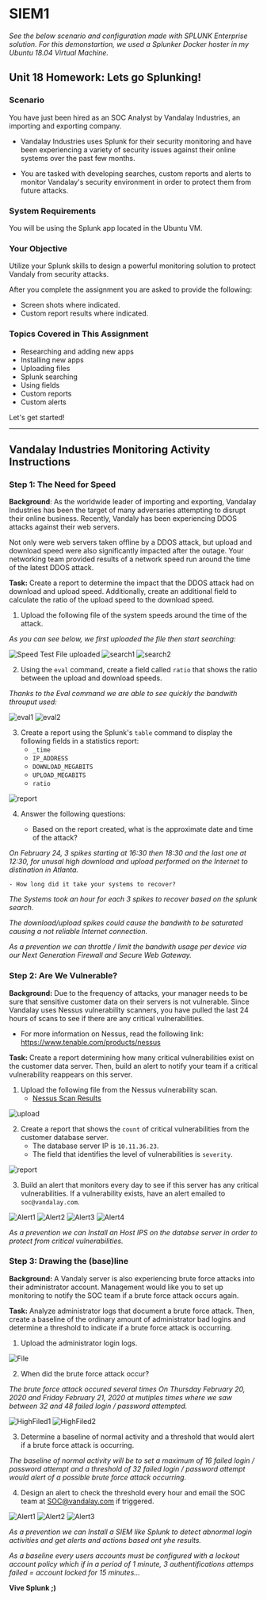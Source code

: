 # SIEM1

*See the below scenario and configuration made with SPLUNK Enterprise solution.
For this demonstartion, we used a Splunker Docker hoster in my Ubuntu 18.04 Virtual Machine.*

## Unit 18 Homework: Lets go Splunking!

### Scenario

You have just been hired as an SOC Analyst by Vandalay Industries, an importing and exporting company.
 
- Vandalay Industries uses Splunk for their security monitoring and have been experiencing a variety of security issues against their online systems over the past few months. 
 
- You are tasked with developing searches, custom reports and alerts to monitor Vandalay's security environment in order to protect them from future attacks.


### System Requirements 

You will be using the Splunk app located in the Ubuntu VM.


### Your Objective 

Utilize your Splunk skills to design a powerful monitoring solution to protect Vandaly from security attacks.

After you complete the assignment you are asked to provide the following:

- Screen shots where indicated.
- Custom report results where indicated.

### Topics Covered in This Assignment

- Researching and adding new apps
- Installing new apps
- Uploading files
- Splunk searching
- Using fields
- Custom reports
- Custom alerts

Let's get started!

---

## Vandalay Industries Monitoring Activity Instructions


### Step 1: The Need for Speed 

**Background**: As the worldwide leader of importing and exporting, Vandalay Industries has been the target of many adversaries attempting to disrupt their online business. Recently, Vandaly has been experiencing DDOS attacks against their web servers.

Not only were web servers taken offline by a DDOS attack, but upload and download speed were also significantly impacted after the outage. Your networking team provided results of a network speed run around the time of the latest DDOS attack.

**Task:** Create a report to determine the impact that the DDOS attack had on download and upload speed. Additionally, create an additional field to calculate the ratio of the upload speed to the download speed.


1.  Upload the following file of the system speeds around the time of the attack.

*As you can see below, we first uploaded the file then start searching:*
    
![Speed Test File uploaded](/Screenshots/Splunk-Homeworks-1.PNG "Speed Test File uploaded")
![search1](/Screenshots/Splunk-Homeworks-2.PNG "search1")
![search2](/Screenshots/Splunk-Homeworks-3.PNG "search2")

2. Using the `eval` command, create a field called `ratio` that shows the ratio between the upload and download speeds.

*Thanks to the Eval command we are able to see quickly the bandwith throuput used:*
   
![eval1](/Screenshots/Splunk-Homeworks-4.PNG "eval1")
![eval2](/Screenshots/Splunk-Homeworks-5.PNG "eval2")
      
3. Create a report using the Splunk's `table` command to display the following fields in a statistics report:
    - `_time`
    - `IP_ADDRESS`
    - `DOWNLOAD_MEGABITS`
    - `UPLOAD_MEGABITS`
    - `ratio`
    
![report](/Screenshots/Splunk-Homeworks-report1.PNG "report")

4. Answer the following questions:

    - Based on the report created, what is the approximate date and time of the attack?

*On February 24, 3 spikes starting at 16:30 then 18:30 and the last one at 12:30, for unusal high download and upload performed on the Internet to distination in Atlanta.*

    - How long did it take your systems to recover?
    
*The Systems took an hour for each 3 spikes to recover based on the splunk search.*

*The download/upload spikes could cause the bandwith to be saturated causing a not reliable Internet connection.*

*As a prevention we can throttle / limit the bandwith usage per device via our Next Generation Firewall and Secure Web Gateway.*
 
### Step 2: Are We Vulnerable? 

**Background:**  Due to the frequency of attacks, your manager needs to be sure that sensitive customer data on their servers is not vulnerable. Since Vandalay uses Nessus vulnerability scanners, you have pulled the last 24 hours of scans to see if there are any critical vulnerabilities.

  - For more information on Nessus, read the following link: https://www.tenable.com/products/nessus

**Task:** Create a report determining how many critical vulnerabilities exist on the customer data server. Then, build an alert to notify your team if a critical vulnerability reappears on this server.

1. Upload the following file from the Nessus vulnerability scan.
   - [Nessus Scan Results](resources/nessus_logs.csv)

![upload](/Screenshots/Splunk-Homeworks-Nessus_File.PNG "upload")

2. Create a report that shows the `count` of critical vulnerabilities from the customer database server.
   - The database server IP is `10.11.36.23`.
   - The field that identifies the level of vulnerabilities is `severity`.

![report](/Screenshots/Splunk-Homeworks-Nessus_Search.PNG "report")
      
3. Build an alert that monitors every day to see if this server has any critical vulnerabilities. If a vulnerability exists, have an alert emailed to `soc@vandalay.com`.

![Alert1](/Screenshots/Splunk-Homeworks-Nessus_Alert2.PNG "Alert1")
![Alert2](/Screenshots/Splunk-Homeworks-Nessus_Alert3.PNG "Alert2")
![Alert3](/Screenshots/Splunk-Homeworks-Nessus_Alert4.PNG "Alert3")
![Alert4](/Screenshots/Splunk-Homeworks-Nessus_Alert5.PNG "Alert4")

*As a prevention we can Install an Host IPS on the databse server in order to protect from critical vulnerabilities.*

### Step 3: Drawing the (base)line

**Background:**  A Vandaly server is also experiencing brute force attacks into their administrator account. Management would like you to set up monitoring to notify the SOC team if a brute force attack occurs again.

**Task:** Analyze administrator logs that document a brute force attack. Then, create a baseline of the ordinary amount of administrator bad logins and determine a threshold to indicate if a brute force attack is occurring.

1. Upload the administrator login logs.

![File](/Screenshots/Splunk-Homeworks-Baseline0.PNG "File")

2. When did the brute force attack occur?

*The brute force attack occured several times On Thursday February 20, 2020 and Friday February 21, 2020 at mutiples times where we saw between 32 and 48 failed login / password attempted.*

![HighFiled1](/Screenshots/Splunk-Homeworks-Baseline2.PNG "HighFiled1")
![HighFiled2](/Screenshots/Splunk-Homeworks-Baseline2-2.PNG "HighFiled2")

      
3. Determine a baseline of normal activity and a threshold that would alert if a brute force attack is occurring.

*The baseline of normal activity will be to set a maximum of 16 failed login / password attempt and a threshold of 32 failed login / password attempt would alert of a possible brute force attack occurring.*

4. Design an alert to check the threshold every hour and email the SOC team at SOC@vandalay.com if triggered. 

![Alert1](/Screenshots/Splunk-Homeworks-Baseline-Alert-BF-1.PNG "Alert1")
![Alert2](/Screenshots/Splunk-Homeworks-Baseline-Alert-BF-2.PNG "Alert2")
![Alert3](/Screenshots/Splunk-Homeworks-Baseline-Alert-BF-3.PNG "Alert3")

*As a prevention we can Install a SIEM like Splunk to detect abnormal login activities and get alerts and actions based ont yhe results.*

*As a baseline every users accounts must be configured with a lockout account policy which if in a period of 1 minute, 3 authentifications attemps failed = account locked for 15 minutes...*

**Vive Splunk ;)**
 
